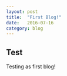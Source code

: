```yaml
---
layout: post
title:  "First Blog!"
date:   2016-07-16
category: blog
---
```


## Test

Testing as first blog!
